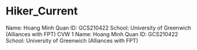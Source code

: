 # Hiker_Current
Name: Hoang Minh Quan ID: GCS210422 School: University of Greenwich (Alliances with FPT) CVW 1 Name: Hoang Minh Quan ID: GCS210422 School: University of Greenwich (Alliances with FPT)
